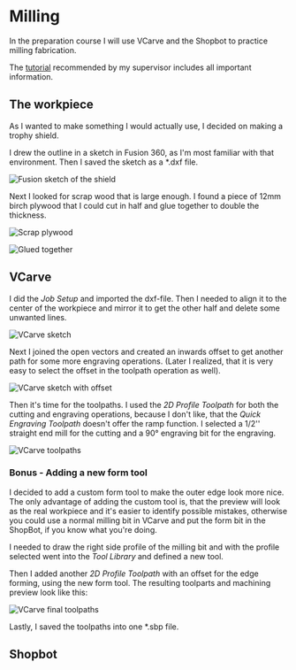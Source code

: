 # Milling
In the preparation course I will use VCarve and the Shopbot to practice milling fabrication. 

The [tutorial](https://www.youtube.com/watch?v=pGVNDf1vgSI) recommended by my supervisor includes all important information. 

## The workpiece
As I wanted to make something I would actually use, I decided on making a trophy shield. 

I drew the outline in a sketch in Fusion 360, as I'm most familiar with that environment. Then I saved the sketch as a *.dxf file. 

![Fusion sketch of the shield](../images/skjoldur_fusion.png)

Next I looked for scrap wood that is large enough. I found a piece of 12mm birch plywood that I could cut in half and glue together to double the thickness. 

![Scrap plywood](..//images/plywood1.jpg)

![Glued together](../images/plywood2.jpg)

## VCarve
I did the *Job Setup* and imported the dxf-file. Then I needed to align it to the center of the workpiece and mirror it to get the other half and delete some unwanted lines. 

![VCarve sketch](../images/skjoldur_vcarve1.png)

Next I joined the open vectors and created an inwards offset to get another path for some more engraving operations. (Later I realized, that it is very easy to select the offset in the toolpath operation as well). 

![VCarve sketch with offset](../images/skjoldur_vcarve2.png)

Then it's time for the toolpaths. 
I used the *2D Profile Toolpath* for both the cutting and engraving operations, because I don't like, that the *Quick Engraving Toolpath* doesn't offer the ramp function. 
I selected a 1/2'' straight end mill for the cutting and a 90° engraving bit for the engraving. 

![VCarve toolpaths](../images/skjoldur_vcarve3.png)

### Bonus - Adding a new form tool
I decided to add a custom form tool to make the outer edge look more nice. The only advantage of adding the custom tool is, that the preview will look as the real workpiece and it's easier to identify possible mistakes, otherwise you could use a normal milling bit in VCarve and put the form bit in the ShopBot, if you know what you're doing. 

I needed to draw the right side profile of the milling bit and with the profile selected went into the *Tool Library* and defined a new tool. 

Then I added another *2D Profile Toolpath* with an offset for the edge forming, using the new form tool. The resulting toolparts and machining preview look like this: 

![VCarve final toolpaths](../images/skjoldur_vcarve4.png)

Lastly, I saved the toolpaths into one *.sbp file. 

## Shopbot



